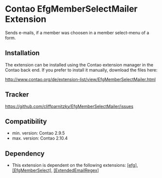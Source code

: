 Contao EfgMemberSelectMailer Extension
======================================

Sends e-mails, if a member was choosen in a member select-menu of a form.


Installation
------------

The extension can be installed using the Contao extension manager in the Contao
back end. If you prefer to install it manually, download the files here:

http://www.contao.org/de/extension-list/view/EfgMemberSelectMailer.html


Tracker
-------

https://github.com/cliffparnitzky/EfgMemberSelectMailer/issues


Compatibility
-------------

- min. version: Contao 2.9.5
- max. version: Contao 2.10.4


Dependency
----------

- This extension is dependent on the following extensions: [[efg]](http://contao.org/de/extension-list/view/efg.de.html), [[EfgMemberSelect]](http://contao.org/de/extension-list/view/EfgMemberSelect.de.html), [[ExtendedEmailRegex]](http://contao.org/de/extension-list/view/ExtendedEmailRegex.de.html)